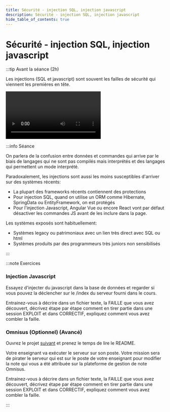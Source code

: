 ```yaml
---
title: Sécurité - injection SQL, injection javascript
description: Sécurité - injection SQL, injection javascript
hide_table_of_contents: true
---
```


# Sécurité - injection SQL, injection javascript

<Row>

<Column>

:::tip Avant la séance (2h)

Les injections (SQL et javascript) sont souvent les failles de sécurité qui viennent les premières en tête.

<Video url="https://www.youtube.com/watch?v=je2xjYPOqZU" />

Code avec les vulnérabilités en mode passoire **[ici](https://github.com/departement-info-cem/4N6-Mobile/tree/master/Demonstrations/SpringBootInjection/02-Passoire)**.

Code avec les correctifs **[ici](https://github.com/departement-info-cem/4N6-Mobile/tree/master/Demonstrations/SpringBootInjection/03-SansInjection)**.

:::

</Column>

<Column>

:::info Séance

On parlera de la confusion entre données et commandes qui arrive par le biais de langages qui ne sont pas compilés mais interprétés et des langages qui permettent un mode interprété.

Paradoxalement, les injections sont aussi les moins susceptibles d'arriver sur des systèmes récents:

- La plupart des frameworks récents contiennent des protections
- Pour injection SQL, quand on utilise un ORM comme Hibernate, SpringData ou EntityFramework, on est protégés
- Pour l'injection Javascript, Angular Vue ou encore React vont par défaut désactiver les commandes JS avant de les inclure dans la page.

Les systèmes exposés sont habituellement:

- Systèmes legacy ou patrimoniaux avec un lien très direct avec SQL ou html
- Systèmes produits par des programmeurs très juniors non sensibilisés

:::

</Column>

</Row>

:::note Exercices

### Injection Javascript

Essayez d'injecter du javascript dans la base de données et regarder si vous pouvez la déclencher sur le /index du serveur fourni dans le cours.

Entrainez-vous à décrire dans un fichier texte, la FAILLE que vous avez découvert, décrivez étape par étape comment en tirer partie dans une session EXPLOIT et dans CORRECTIF, expliquez comment vous avez combler la faille.

### Omnisus (Optionnel) (Avancé)

Ouvrez le projet [suivant](https://github.com/departement-info-cem/4N6-Mobile/tree/master/Demonstrations/Omnisus) et prenez le temps de lire le README.

Votre enseignant va exécuter le serveur sur son poste. Votre mission sera de pirater le serveur qui est sur le poste de votre enseignant pour modifier la note qui vous a été attribuée sur la plateforme de gestion de note Omnisus.

Entrainez-vous à décrire dans un fichier texte, la FAILLE que vous avez découvert, décrivez étape par étape comment en tirer partie dans une session EXPLOIT et dans CORRECTIF, expliquez comment vous avez combler la faille.

:::